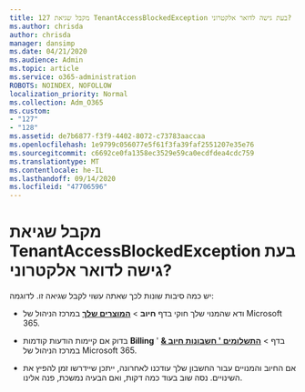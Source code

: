 ```yaml
---
title: 127 מקבל שגיאת TenantAccessBlockedException בעת גישה לדואר אלקטרוני?
ms.author: chrisda
author: chrisda
manager: dansimp
ms.date: 04/21/2020
ms.audience: Admin
ms.topic: article
ms.service: o365-administration
ROBOTS: NOINDEX, NOFOLLOW
localization_priority: Normal
ms.collection: Adm_O365
ms.custom:
- "127"
- "128"
ms.assetid: de7b6877-f3f9-4402-8072-c73783aaccaa
ms.openlocfilehash: 1e9799c056077e5f61f3fa39faf2551207e35e76
ms.sourcegitcommit: c6692ce0fa1358ec3529e59ca0ecdfdea4cdc759
ms.translationtype: MT
ms.contentlocale: he-IL
ms.lasthandoff: 09/14/2020
ms.locfileid: "47706596"
---
```

# <a name="getting-a-tenantaccessblockedexception-error-when-accessing-email"></a>מקבל שגיאת TenantAccessBlockedException בעת גישה לדואר אלקטרוני?

יש כמה סיבות שונות לכך שאתה עשוי לקבל שגיאה זו. לדוגמה:

- ודא שהמנוי שלך חוקי בדף **חיוב** \> **[המוצרים שלך](https://portal.office.com/adminportal/home#/subscriptions)** במרכז הניהול של Microsoft 365.

- בדוק אם קיימות הודעות קודמות **Billing** בדף \> **[התשלומים ' חשבונות חיוב &](https://portal.office.com/adminportal/home#/billoverview)** ' במרכז הניהול של Microsoft 365.

- אם החיוב והמנויים עבור החשבון שלך עודכנו לאחרונה, ייתכן שיידרשו זמן להפיץ את השינויים. נסה שוב בעוד כמה דקות, ואם הבעיה נמשכת, פנה אלינו.
